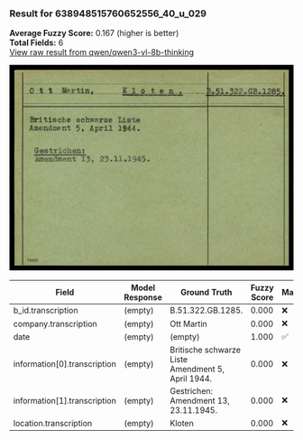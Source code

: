 ### Result for 638948515760652556_40_u_029
**Average Fuzzy Score:** 0.167 (higher is better)<br>
**Total Fields:** 6<br>
[View raw result from qwen/qwen3-vl-8b-thinking](https://github.com/RISE-UNIBAS/humanities_data_benchmark/blob/main/results/2025-10-24/T0332/request_T0332_638948515760652556_40_u_029.json)

<img src="https://github.com/RISE-UNIBAS/humanities_data_benchmark/blob/main/benchmarks/blacklist/images/638948515760652556_40_u_029.jpg?raw=true" alt="638948515760652556_40_u_029" width="600px">

| Field | Model Response | Ground Truth | Fuzzy Score | Match |
|-------|----------------|--------------|-------------|-------|
| b_id.transcription | (empty) | B.51.322.GB.1285. | 0.000 | ❌ |
| company.transcription | (empty) | Ott Martin | 0.000 | ❌ |
| date | (empty) | (empty) | 1.000 | ✅ |
| information[0].transcription | (empty) | Britische schwarze Liste<br>Amendment 5, April 1944. | 0.000 | ❌ |
| information[1].transcription | (empty) | Gestrichen:<br>Amendment 13, 23.11.1945. | 0.000 | ❌ |
| location.transcription | (empty) | Kloten | 0.000 | ❌ |
